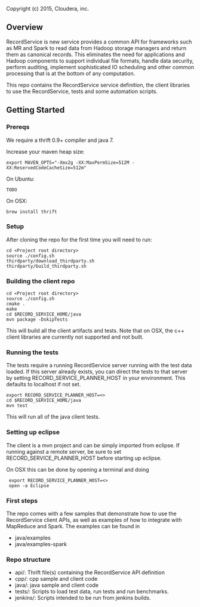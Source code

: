 Copyright (c) 2015, Cloudera, inc.

## Overview
RecordService is new service provides a common API for frameworks such as MR and Spark to read data from Hadoop storage managers and return them as canonical records. This eliminates the need for applications and Hadoop components to support individual file formats, handle data security, perform auditing, implement sophisticated IO scheduling and other common processing that is at the bottom of any computation. 

This repo contains the RecordService service definition, the client libraries to use the RecordService, tests and some automation scripts.

## Getting Started
### Prereqs
We require a thrift 0.9+ compiler and java 7.

Increase your maven heap size:

    export MAVEN_OPTS="-Xmx2g -XX:MaxPermSize=512M -XX:ReservedCodeCacheSize=512m"

On Ubuntu:

    TODO

On OSX:

    brew install thrift

### Setup
After cloning the repo for the first time you will need to run:

    cd <Project root directory>
    source ./config.sh
    thirdparty/download_thirdparty.sh
    thirdparty/build_thirdparty.sh

### Building the client repo

    cd <Project root directory>
    source ./config.sh
    cmake .
    make
    cd $RECORD_SERVICE_HOME/java
    mvn package -DskipTests

This will build all the client artifacts and tests. Note that on OSX, the c++ client libraries are currently not supported and not built.

### Running the tests
The tests require a running RecordService server running with the test data loaded. If this server already exists, you can direct the tests to that server by setting RECORD_SERVICE_PLANNER_HOST in your environment. This defaults to localhost if not set.

    export RECORD_SERVICE_PLANNER_HOST=<>
    cd $RECORD_SERVICE_HOME/java
    mvn test

This will run all of the java client tests.

### Setting up eclipse
The client is a mvn project and can be simply imported from eclipse. If running against a remote server, be sure to set RECORD_SERVICE_PLANNER_HOST before starting up eclipse. 

On OSX this can be done by opening a terminal and doing

     export RECORD_SERVICE_PLANNER_HOST=<>
     open -a Eclipse

### First steps
The repo comes with a few samples that demonstrate how to use the RecordService client APIs, as well as examples of how to integrate with MapReduce and Spark. The examples can be found in
* java/examples
* java/examples-spark

### Repo structure
* api/: Thrift file(s) containing the RecordService API definition
* cpp/: cpp sample and client code
* java/: java sample and client code
* tests/: Scripts to load test data, run tests and run benchmarks.
* jenkins/: Scripts intended to be run from jenkins builds.
